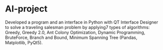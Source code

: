 # AI-project

Developed a program and an interface in Python with QT Interface Designer to solve a traveling salesman problem by applying7 types of algorithms: Greedy, Greedy 2.0, Ant Colony Optimization, Dynamic Programming, BruteForce, Branch and Bound, Minimum Spanning Tree (Pandas, Matplotlib, PyQt5).
